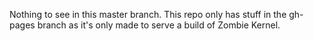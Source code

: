 Nothing to see in this master branch. This repo only has stuff in the gh-pages branch as it's only made to serve a build of Zombie Kernel.